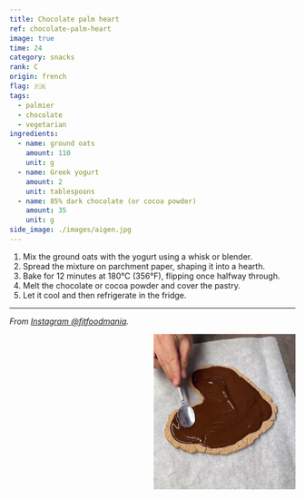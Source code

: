 ```yaml
---
title: Chocolate palm heart
ref: chocolate-palm-heart
image: true
time: 24
category: snacks
rank: C
origin: french
flag: 🇫🇷
tags:
  - palmier
  - chocolate
  - vegetarian
ingredients:
  - name: ground oats
    amount: 110
    unit: g
  - name: Greek yogurt
    amount: 2
    unit: tablespoons
  - name: 85% dark chocolate (or cocoa powder)
    amount: 35
    unit: g
side_image: ./images/aigen.jpg
---
```


1. Mix the ground oats with the yogurt using a whisk or blender.
2. Spread the mixture on parchment paper, shaping it into a hearth.
3. Bake for 12 minutes at 180°C (356°F), flipping once halfway through.
4. Melt the chocolate or cocoa powder and cover the pastry.
5. Let it cool and then refrigerate in the fridge.

---

_From [Instagram @fitfoodmania](https://www.instagram.com/reel/Crq7IehIx_h/?utm_source=ig_web_copy_link&igsh=MzRlODBiNWFlZA==)._

<img src="images/palmera.png" style="width:250px; float:right;"/>